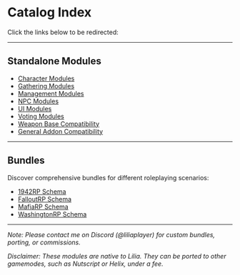 # Catalog Index

Click the links below to be redirected:

---

## Standalone Modules

- [Character Modules](https://github.com/bleonheart/Leonheart-Catalog/blob/main/standalone/character.md)
- [Gathering Modules](https://github.com/bleonheart/Leonheart-Catalog/blob/main/standalone/gathering.md)
- [Management Modules](https://github.com/bleonheart/Leonheart-Catalog/blob/main/standalone/management.md)
- [NPC Modules](https://github.com/bleonheart/Leonheart-Catalog/blob/main/standalone/npcs.md)
- [UI Modules](https://github.com/bleonheart/Leonheart-Catalog/blob/main/standalone/ui.md)
- [Voting Modules](https://github.com/bleonheart/Leonheart-Catalog/blob/main/standalone/voting.md)
- [Weapon Base Compatibility](https://github.com/bleonheart/Leonheart-Catalog/blob/main/standalone/weapons.md)
- [General Addon Compatibility](https://github.com/bleonheart/Leonheart-Catalog/blob/main/standalone/compatibility.md)

---

## Bundles

Discover comprehensive bundles for different roleplaying scenarios:

- [1942RP Schema](https://github.com/bleonheart/Leonheart-Catalog/blob/main/bundles/1942rp.md)
- [FalloutRP Schema](https://github.com/bleonheart/Leonheart-Catalog/blob/main/bundles/falloutrp.md)
- [MafiaRP Schema](https://github.com/bleonheart/Leonheart-Catalog/blob/main/bundles/mafiarp.md)
- [WashingtonRP Schema](https://github.com/bleonheart/Leonheart-Catalog/blob/main/bundles/washington.md)

---

*Note: Please contact me on Discord (@liliaplayer) for custom bundles, porting, or commissions.*

*Disclaimer: These modules are native to Lilia. They can be ported to other gamemodes, such as Nutscript or Helix, under a fee.*
